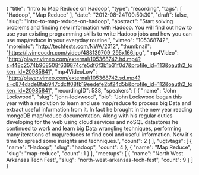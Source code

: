 {
  "title": "Intro to Map Reduce on Hadoop",
  "type": "recording",
  "tags": [
    "Hadoop",
    "Map Reduce"
  ],
  "date": "2012-08-24T00:50:30",
  "draft": false,
  "slug": "intro-to-map-reduce-on-hadoop",
  "abstract": "Start solving problems and finding new information with Hadoop. You will find out how to use your existing programming skills to write Hadoop jobs and how you can use map/reduce in your everyday routine.",
  "vimeo": "105368742",
  "moreinfo": "http://techfests.com/NWA/2012",
  "thumbnail": "https://i.vimeocdn.com/video/488139709_295x166.jpg",
  "mp4Video": "http://player.vimeo.com/external/105368742.hd.mp4?s=f48c2574b968508f639874cfe5df6f3b1b31f0d7&profile_id=113&oauth2_token_id=20985841",
  "mp4VideoLow": "http://player.vimeo.com/external/105368742.sd.mp4?s=c874dade8fab947cdcff08fb19eedefe2bf24d5b&profile_id=112&oauth2_token_id=20985841",
  "recordingID": 538,
  "speakers": [
    {
      "name": "John Lockwood",
      "slug": "john-lockwood",
      "bio": "John Lockwood began this year with a resolution to learn and use map/reduce to process big Data and extract useful information from it. In fact he brought in the new year reading mongoDB map/reduce documentation. Along with his regular duties developing for the web using cloud services and noSQL datastores he continued to work and learn big Data wrangling techniques, performing many iterations of map/reduces to find cool and useful information. Now it's time to spread some insights and techniques.",
      "count": 2
    }
  ],
  "ugtvtags": [
    {
      "name": "Hadoop",
      "slug": "hadoop",
      "count": 4
    },
    {
      "name": "Map Reduce",
      "slug": "map-reduce",
      "count": 1
    }
  ],
  "meetups": [
    {
      "name": "North West Arkansas Tech Fest",
      "slug": "north-west-arkansas-tech-fest",
      "count": 9
    }
  ]
}